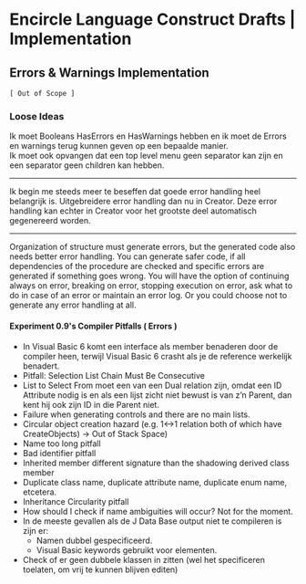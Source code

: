 Encircle Language Construct Drafts | Implementation
===================================================

Errors & Warnings Implementation
--------------------------------

`[ Out of Scope ]`

### Loose Ideas

Ik moet Booleans HasErrors en HasWarnings hebben en ik moet de Errors en warnings terug kunnen geven op een bepaalde manier.  
Ik moet ook opvangen dat een top level menu geen separator kan zijn en een separator geen children kan hebben.

-----

Ik begin me steeds meer te beseffen dat goede error handling heel belangrijk is. Uitgebreidere error handling dan nu in Creator. Deze error handling kan echter in Creator voor het grootste deel automatisch gegenereerd worden.

-----

Organization of structure must generate errors, but the generated code also needs better error handling. You can generate safer code, if all dependencies of the procedure are checked and specific errors are generated if something goes wrong. You will have the option of continuing always on error, breaking on error, stopping execution on error, ask what to do in case of an error or maintain an error log. Or you could choose not to generate any error handling at all.

#### Experiment 0.9's Compiler Pitfalls ( Errors )

- In Visual Basic 6 komt een interface als member benaderen door de compiler heen, terwijl Visual Basic 6 crasht als je de reference werkelijk benadert.
- Pitfall: Selection List Chain Must Be Consecutive
- List to Select From moet een van een Dual relation zijn, omdat een ID Attribute nodig is en als een lijst zicht niet bewust is van z’n Parent, dan kent hij ook zijn ID in die Parent niet.
- Failure when generating controls and there are no main lists.
- Circular object creation hazard (e.g. 1<->1 relation both of which have CreateObjects) -> Out of Stack Space)
- Name too long pitfall
- Bad identifier pitfall
- Inherited member different signature than the shadowing derived class member
- Duplicate class name, duplicate attribute name, duplicate enum name, etcetera.
- Inheritance Circularity pitfall
- How should I check if name ambiguities will occur? Not for the moment.
- In de meeste gevallen als de J Data Base output niet te compileren is zijn er:
    - Namen dubbel gespecificeerd.
    - Visual Basic keywords gebruikt voor elementen.
- Check of er geen dubbele klassen in zitten (wel het specificeren toelaten, om vrij te kunnen blijven editen)
